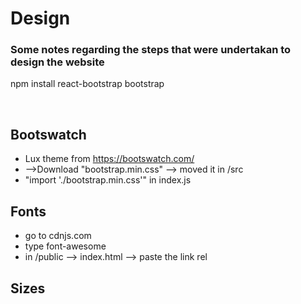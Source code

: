 
# Design 

### Some notes regarding the steps that were undertakan to design the website

npm install react-bootstrap bootstrap

<br>

## Bootswatch

- Lux theme from https://bootswatch.com/ <br>
- -->Download "bootstrap.min.css" --> moved it in /src <br>
- "import './bootstrap.min.css'" in index.js

## Fonts

- go to cdnjs.com
- type font-awesome
- in /public --> index.html --> paste the link rel


## Sizes


